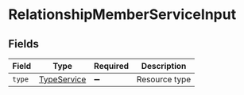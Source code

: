 # RelationshipMemberServiceInput


## Fields

| Field                                             | Type                                              | Required                                          | Description                                       |
| ------------------------------------------------- | ------------------------------------------------- | ------------------------------------------------- | ------------------------------------------------- |
| `type`                                            | [TypeService](../../models/shared/typeservice.md) | :heavy_minus_sign:                                | Resource type                                     |